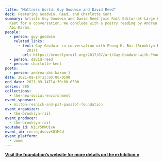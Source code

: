 ```yaml
---
title: "Mattress World: Guy Goodwin and David Reed"
deck: Featuring Goodwin, Reed, and Charlotte Kent
summary: Artists Guy Goodwin and David Reed join Rail Editor-at-Large Charlotte
  Kent for a conversation. We conclude with a poetry reading by Andrea
  Abi-Karam.
people:
  - person: guy-goodwin
    related_links:
      - text: Guy Goodwin in conversation with Phong H. Bui (Brooklyn Rail, July/August
          2017)
        url: https://brooklynrail.org/2017/07/art/Guy-Goodwin-with-Phong-Bui
  - person: david-reed
  - person: charlotte-kent
poets:
  - person: andrea-abi-karam-1
date: 2021-09-14T13:00:00-0500
end_date: 2021-09-14T14:30:00-0500
series: 385
collections:
  - the-new-social-environment
event_sponsor:
  - milton-resnick-and-pat-passlof-foundation
event_organizer:
  - the-brooklyn-rail
event_producer:
  - the-brooklyn-rail
youtube_id: NILY5MWUIeA
event_id: recrojdsuvvK01MCd
event_platform:
  - zoom
---
```

**[Visit the foundation’s website for more details on the exhibition »](https://www.resnickpasslof.org/exhibitions/mattressworld)**